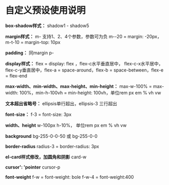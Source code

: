 # 自定义预设使用说明

**box-shadow样式：** shadow1 - shadow5

**margin样式：** m- 支持1、2、4个参数，参数可为负 m--20 = margin: -20px，m-t-10 = margin-top: 10px

**padding：** 同margin p-

**display样式：** flex = display: flex ，flex-c水平垂直居中， flex-c-x水平居中，flex-c-y垂直居中，flex-a = space-around，flex-b = space-between，flex-e = flex-end

**max-width、min-width、max-height、min-height：** max-w-100% = max-width: 100%，min-h-100vh = min-height: 100vh，单位rem px em % vh vw

**文本超出省略号：** ellipsis单行超出，ellipsis-3 三行超出

**font-size：** f-3 = font-size: 3px

**width、height** w-100px h-10%， 单位rem px em % vh vw

**background** bg-255-0-0-50 或 bg-255-0-0

**border-radius** radius-3 = border-radius: 3px

**el-card样式修改，加圆角和阴影** card-w

**cursor': 'pointer** cursor-p

**font-weight** f-w = font-weight: bole f-w-4 = font-weight:400